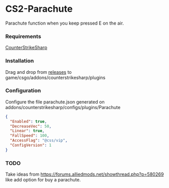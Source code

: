 # CS2-Parachute

Parachute function when you keep pressed E on the air. 

### Requirements
[CounterStrikeSharp](https://github.com/roflmuffin/CounterStrikeSharp/)

### Installation

Drag and drop from [releases](https://github.com/Franc1sco/CS2-Parachute/releases) to game/csgo/addons/counterstrikesharp/plugins

### Configuration

Configure the file parachute.json generated on addons/counterstrikesharp/configs/plugins/Parachute
```json
{
  "Enabled": true,
  "DecreaseVec": 50,
  "Linear": true,
  "FallSpeed": 100,
  "AccessFlag": "@css/vip",
  "ConfigVersion": 1
}
```

### TODO

Take ideas from https://forums.alliedmods.net/showthread.php?p=580269 like add option for buy a parachute.

